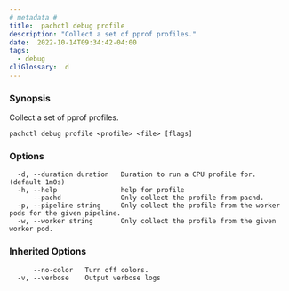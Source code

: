 ```yaml
---
# metadata # 
title:  pachctl debug profile
description: "Collect a set of pprof profiles."
date:  2022-10-14T09:34:42-04:00
tags:
  - debug
cliGlossary:  d
---
```


### Synopsis

Collect a set of pprof profiles.

```
pachctl debug profile <profile> <file> [flags]
```

### Options

```
  -d, --duration duration   Duration to run a CPU profile for. (default 1m0s)
  -h, --help                help for profile
      --pachd               Only collect the profile from pachd.
  -p, --pipeline string     Only collect the profile from the worker pods for the given pipeline.
  -w, --worker string       Only collect the profile from the given worker pod.
```

### Inherited Options

```
      --no-color   Turn off colors.
  -v, --verbose    Output verbose logs
```

